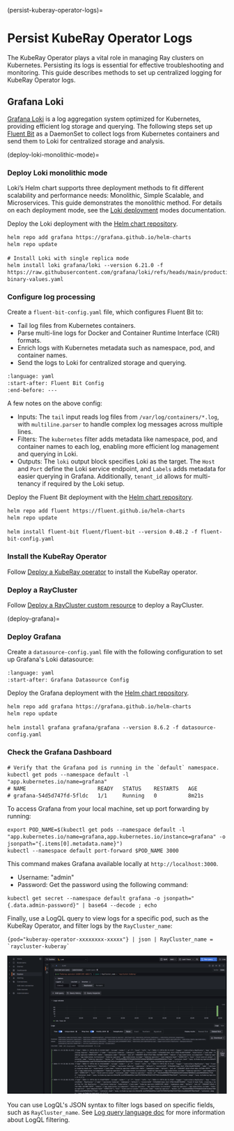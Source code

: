 (persist-kuberay-operator-logs)=

# Persist KubeRay Operator Logs

The KubeRay Operator plays a vital role in managing Ray clusters on Kubernetes. Persisting its logs is essential for effective troubleshooting and monitoring. This guide describes methods to set up centralized logging for KubeRay Operator logs.

## Grafana Loki

[Grafana Loki][GrafanaLoki] is a log aggregation system optimized for Kubernetes, providing efficient log storage and querying. The following steps set up [Fluent Bit][FluentBit] as a DaemonSet to collect logs from Kubernetes containers and send them to Loki for centralized storage and analysis.

(deploy-loki-monolithic-mode)=
### Deploy Loki monolithic mode

Loki’s Helm chart supports three deployment methods to fit different scalability and performance needs: Monolithic, Simple Scalable, and Microservices. This guide demonstrates the monolithic method. For details on each deployment mode, see the [Loki deployment](https://grafana.com/docs/loki/latest/get-started/deployment-modes/) modes documentation.

Deploy the Loki deployment with the [Helm chart repository](https://github.com/grafana/loki/tree/main/production/helm/loki).

```shell
helm repo add grafana https://grafana.github.io/helm-charts
helm repo update

# Install Loki with single replica mode
helm install loki grafana/loki --version 6.21.0 -f https://raw.githubusercontent.com/grafana/loki/refs/heads/main/production/helm/loki/single-binary-values.yaml
```

### Configure log processing

Create a `fluent-bit-config.yaml` file, which configures Fluent Bit to:

* Tail log files from Kubernetes containers.
* Parse multi-line logs for Docker and Container Runtime Interface (CRI) formats.
* Enrich logs with Kubernetes metadata such as namespace, pod, and container names.
* Send the logs to Loki for centralized storage and querying.
```{literalinclude} ../configs/loki.log.yaml
:language: yaml
:start-after: Fluent Bit Config
:end-before: ---
```

A few notes on the above config:

* Inputs: The `tail` input reads log files from `/var/log/containers/*.log`, with `multiline.parser` to handle complex log messages across multiple lines.
* Filters: The `kubernetes` filter adds metadata like namespace, pod, and container names to each log, enabling more efficient log management and querying in Loki.
* Outputs: The `loki` output block specifies Loki as the target. The `Host` and `Port` define the Loki service endpoint, and `Labels` adds metadata for easier querying in Grafana. Additionally, `tenant_id` allows for multi-tenancy if required by the Loki setup.

Deploy the Fluent Bit deployment with the [Helm chart repository](https://github.com/fluent/helm-charts/tree/main/charts/fluent-bit).

```shell
helm repo add fluent https://fluent.github.io/helm-charts
helm repo update

helm install fluent-bit fluent/fluent-bit --version 0.48.2 -f fluent-bit-config.yaml
```

### Install the KubeRay Operator

Follow [Deploy a KubeRay operator](kuberay-operator-deploy) to install the KubeRay operator.


### Deploy a RayCluster

Follow [Deploy a RayCluster custom resource](raycluster-deploy) to deploy a RayCluster.

(deploy-grafana)=
### Deploy Grafana

Create a `datasource-config.yaml` file with the following configuration to set up Grafana's Loki datasource:
```{literalinclude} ../configs/loki.log.yaml
:language: yaml
:start-after: Grafana Datasource Config
```

Deploy the Grafana deployment with the [Helm chart repository](https://github.com/grafana/helm-charts/tree/main/charts/grafana).

```shell
helm repo add grafana https://grafana.github.io/helm-charts
helm repo update

helm install grafana grafana/grafana --version 8.6.2 -f datasource-config.yaml
```

### Check the Grafana Dashboard

```shell
# Verify that the Grafana pod is running in the `default` namespace.
kubectl get pods --namespace default -l "app.kubernetes.io/name=grafana"
# NAME                       READY   STATUS    RESTARTS   AGE
# grafana-54d5d747fd-5fldc   1/1     Running   0          8m21s
```

To access Grafana from your local machine, set up port forwarding by running:
```shell
export POD_NAME=$(kubectl get pods --namespace default -l "app.kubernetes.io/name=grafana,app.kubernetes.io/instance=grafana" -o jsonpath="{.items[0].metadata.name}")
kubectl --namespace default port-forward $POD_NAME 3000
```

This command makes Grafana available locally at `http://localhost:3000`.

* Username: "admin"
* Password: Get the password using the following command:

```shell
kubectl get secret --namespace default grafana -o jsonpath="{.data.admin-password}" | base64 --decode ; echo
```

Finally, use a LogQL query to view logs for a specific pod, such as the KubeRay Operator, and filter logs by the `RayCluster_name`:

```
{pod="kuberay-operator-xxxxxxxx-xxxxx"} | json | RayCluster_name = `raycluster-kuberay`
```

![Loki Logs](images/loki-logs.png)

You can use LogQL's JSON syntax to filter logs based on specific fields, such as `RayCluster_name`. See  [Log query language doc](https://grafana.com/docs/loki/latest/query/) for more information about LogQL filtering.

[GrafanaLoki]: https://grafana.com/oss/loki/
[FluentBit]: https://docs.fluentbit.io/manual
